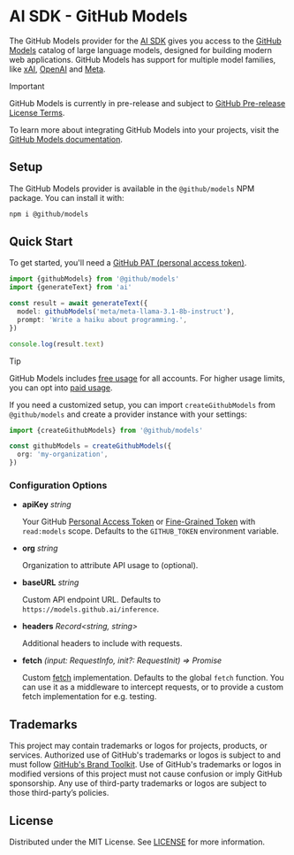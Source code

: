 # AI SDK - GitHub Models

The GitHub Models provider for the [AI SDK](https://ai-sdk.dev/docs) gives you access to the [GitHub Models][feature] catalog of large language models, designed for building modern web applications.
GitHub Models has support for multiple model families, like [xAI](https://github.com/marketplace?publisher=xAI&type=models), [OpenAI](https://github.com/marketplace?publisher=OpenAI&type=models) and [Meta](https://github.com/marketplace?publisher=Meta&type=models).

> [!IMPORTANT]
> GitHub Models is currently in pre-release and subject to [GitHub Pre-release License Terms](https://docs.github.com/en/site-policy/github-terms/github-pre-release-license-terms).

To learn more about integrating GitHub Models into your projects, visit the [GitHub Models documentation](https://docs.github.com/en/github-models).

## Setup

The GitHub Models provider is available in the `@github/models` NPM package. You can install it with:

```bash
npm i @github/models
```

## Quick Start

To get started, you'll need a [GitHub PAT (personal access token)](https://github.com/settings/tokens).

```ts
import {githubModels} from '@github/models'
import {generateText} from 'ai'

const result = await generateText({
  model: githubModels('meta/meta-llama-3.1-8b-instruct'),
  prompt: 'Write a haiku about programming.',
})

console.log(result.text)
```

> [!TIP]
> GitHub Models includes [free usage](https://gh.io/models-rate-limits) for all accounts. For higher usage limits, you can opt into [paid usage](https://gh.io/github-models-pricing).

If you need a customized setup, you can import `createGithubModels` from `@github/models` and create a provider instance with your settings:

```ts
import {createGithubModels} from '@github/models'

const githubModels = createGithubModels({
  org: 'my-organization',
})
```

### Configuration Options

- **apiKey** _string_

  Your GitHub [Personal Access Token](https://github.com/settings/tokens) or [Fine-Grained Token](https://github.com/settings/personal-access-tokens) with `read:models` scope.
  Defaults to the `GITHUB_TOKEN` environment variable.

- **org** _string_

  Organization to attribute API usage to (optional).

- **baseURL** _string_

  Custom API endpoint URL.
  Defaults to `https://models.github.ai/inference`.

- **headers** _Record<string, string>_

  Additional headers to include with requests.

- **fetch** _(input: RequestInfo, init?: RequestInit) => Promise<Response>_

  Custom [fetch](https://developer.mozilla.org/en-US/docs/Web/API/fetch) implementation.
  Defaults to the global `fetch` function.
  You can use it as a middleware to intercept requests,
  or to provide a custom fetch implementation for e.g. testing.

## Trademarks

This project may contain trademarks or logos for projects, products, or services. Authorized use of GitHub's trademarks or logos is subject to and must follow [GitHub's Brand Toolkit](https://brand.github.com/). Use of GitHub's trademarks or logos in modified versions of this project must not cause confusion or imply GitHub sponsorship. Any use of third-party trademarks or logos are subject to those third-party’s policies.

## License

Distributed under the MIT License. See [LICENSE](./license.txt) for more information.

<!-- LINKS -->

[feature]: https://github.com/features/models
